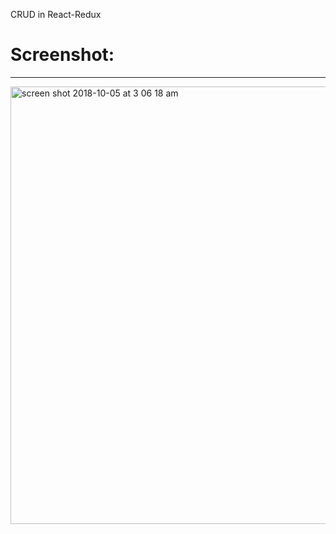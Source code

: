 CRUD in React-Redux<br>
<h1>Screenshot:</h1><hr>
<img width="700" alt="screen shot 2018-10-05 at 3 06 18 am" src="https://user-images.githubusercontent.com/26332421/46503178-e97a2a00-c84b-11e8-88bd-1de7d156f0cc.png">
